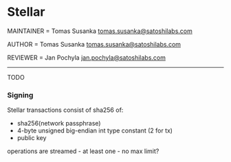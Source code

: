 # Stellar

MAINTAINER = Tomas Susanka <tomas.susanka@satoshilabs.com>

AUTHOR = Tomas Susanka <tomas.susanka@satoshilabs.com>

REVIEWER = Jan Pochyla <jan.pochyla@satoshilabs.com>

-----

TODO

### Signing


Stellar transactions consist of sha256 of:
- sha256(network passphrase)
- 4-byte unsigned big-endian int type constant (2 for tx)
- public key


operations are streamed - at least one - no max limit?




